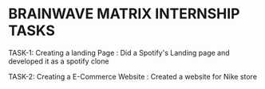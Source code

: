 # BRAINWAVE MATRIX INTERNSHIP TASKS

TASK-1: Creating a landing Page : Did a Spotify's Landing page and developed it as a spotify clone



TASK-2: Creating a E-Commerce Website : Created a website for Nike store
